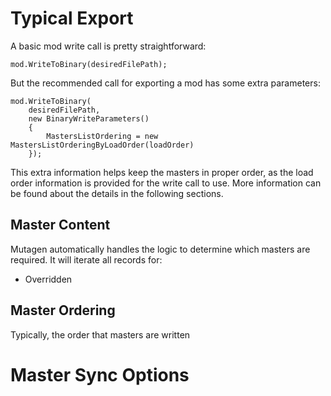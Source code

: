 # Typical Export
A basic mod write call is pretty straightforward:
```
mod.WriteToBinary(desiredFilePath);
```

But the recommended call for exporting a mod has some extra parameters:
```
mod.WriteToBinary(
    desiredFilePath,
    new BinaryWriteParameters()
    {
        MastersListOrdering = new MastersListOrderingByLoadOrder(loadOrder)
    });
```

This extra information helps keep the masters in proper order, as the load order information is provided for the write call to use.  More information can be found about the details in the following sections.

## Master Content
Mutagen automatically handles the logic to determine which masters are required.  It will iterate all records for:
- Overridden 

## Master Ordering
Typically, the order that masters are written 


# Master Sync Options
